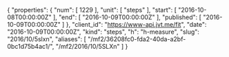 {
  "properties": {
    "num": [
      1229
    ],
    "unit": [
      "steps"
    ],
    "start": [
      "2016-10-08T00:00:00Z"
    ],
    "end": [
      "2016-10-09T00:00:00Z"
    ],
    "published": [
      "2016-10-09T00:00:00Z"
    ]
  },
  "client_id": "https://www-api.jvt.me/fit",
  "date": "2016-10-09T00:00:00Z",
  "kind": "steps",
  "h": "h-measure",
  "slug": "2016/10/5slxn",
  "aliases": [
    "/mf2/36208fc0-fda2-40da-a2bf-0bc1d75b4ac1/",
    "/mf2/2016/10/5SLXn"
  ]
}

